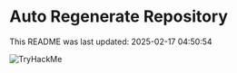 # Auto Regenerate Repository

This README was last updated: 2025-02-17 04:50:54

 ![TryHackMe](https://tryhackme.com/badge/533634)